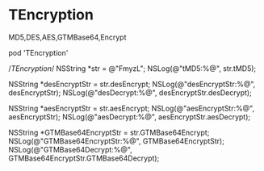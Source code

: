 # TEncryption
MD5,DES,AES,GTMBase64,Encrypt

pod 'TEncryption'

/*TEncryption*/
NSString *str = @"FmyzL";
NSLog(@"tMD5:%@", str.tMD5);

NSString *desEncryptStr = str.desEncrypt;
NSLog(@"desEncryptStr:%@", desEncryptStr);
NSLog(@"desDecrypt:%@", desEncryptStr.desDecrypt);

NSString *aesEncryptStr = str.aesEncrypt;
NSLog(@"aesEncryptStr:%@", aesEncryptStr);
NSLog(@"aesDecrypt:%@", aesEncryptStr.aesDecrypt);

NSString *GTMBase64EncryptStr = str.GTMBase64Encrypt;
NSLog(@"GTMBase64EncryptStr:%@", GTMBase64EncryptStr);
NSLog(@"GTMBase64Decrypt:%@", GTMBase64EncryptStr.GTMBase64Decrypt);


